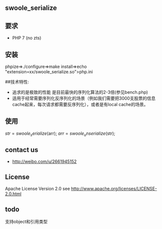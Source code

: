 ## swoole_serialize

## 要求

- PHP 7  (no zts)

## 安装

phpize=>./configure=>make install=>echo "extension=xx/swoole_serialize.so">php.ini


##技术特性:

- 追求的是极致的性能 是目前最快的序列化算法的2-3倍(参见bench.php)
- 适用于经常需要序列化反序列化的场景（例如我们需要把3000支股票的信息cache起来，每次请求都需要反序列化），或者是有local cache的场景。


## 使用
$str = swoole_serialize($arr);
$arr = swoole_unserialize($str);

## contact us
- http://weibo.com/u/2661945152

## License

Apache License Version 2.0 see http://www.apache.org/licenses/LICENSE-2.0.html

## todo
支持object和引用类型